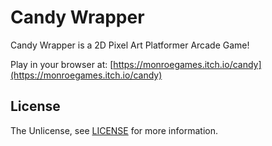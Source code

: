 # Candy Wrapper

Candy Wrapper is a 2D Pixel Art Platformer Arcade Game!

Play in your browser at: [https://monroegames.itch.io/candy](https://monroegames.itch.io/candy)

## License
The Unlicense, see [LICENSE](LICENSE) for more information.
